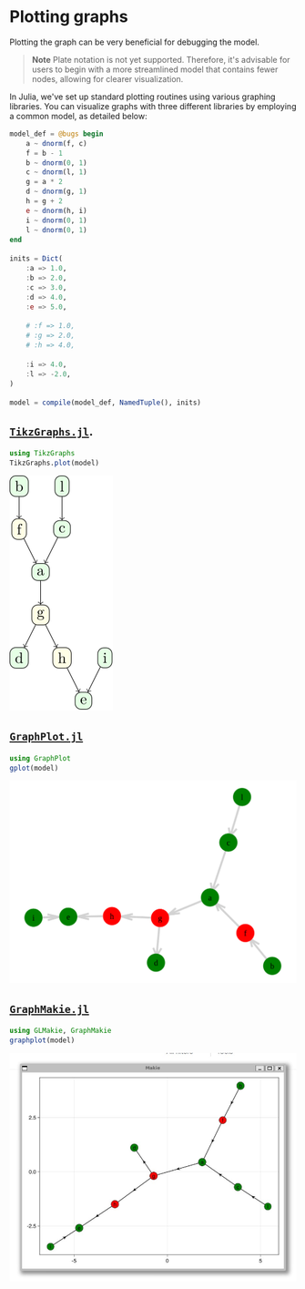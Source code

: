 # Plotting graphs

Plotting the graph can be very beneficial for debugging the model.

> **Note** Plate notation is not yet supported. Therefore, it's advisable for users to begin with a more streamlined model that contains fewer nodes, allowing for clearer visualization.

In Julia, we've set up standard plotting routines using various graphing libraries. You can visualize graphs with three different libraries by employing a common model, as detailed below:

```julia
model_def = @bugs begin
    a ~ dnorm(f, c)
    f = b - 1
    b ~ dnorm(0, 1)
    c ~ dnorm(l, 1)
    g = a * 2
    d ~ dnorm(g, 1)
    h = g + 2
    e ~ dnorm(h, i)
    i ~ dnorm(0, 1)
    l ~ dnorm(0, 1)
end

inits = Dict(
    :a => 1.0,
    :b => 2.0,
    :c => 3.0,
    :d => 4.0,
    :e => 5.0,

    # :f => 1.0,
    # :g => 2.0,
    # :h => 4.0,

    :i => 4.0,
    :l => -2.0,
)

model = compile(model_def, NamedTuple(), inits)
```

## [`TikzGraphs.jl`](https://github.com/JuliaTeX/TikzGraphs.jl).
```julia
using TikzGraphs
TikzGraphs.plot(model)
```
![TikzGraphs](../assets/tikz.svg)

## [`GraphPlot.jl`](https://github.com/JuliaGraphs/GraphPlot.jl)
```julia
using GraphPlot
gplot(model)
```
![GraphPlot](../assets/graphplot.svg)

## [`GraphMakie.jl`](https://github.com/MakieOrg/GraphMakie.jl)
```julia
using GLMakie, GraphMakie
graphplot(model)
```
![GraphMakie](../assets/makie.jpg)